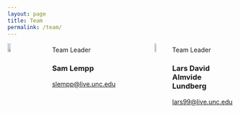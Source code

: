 ```yaml
---
layout: page
title: Team
permalink: /team/
---
```

<div style="width: 100%; display: table;">
  <div style="display: table-row;">
    <div style="width:30%; display:table-cell;">
      <img style="height:30%" src="{{ site.baseurl }}/images/sam_lempp.jpg">
    </div>
    <div style="width:70%;display:table-cell;padding-left:20px">
      Team Leader
      <h3>
        Sam Lempp
      </h3>
      <a href = "mailto: slempp@live.unc.edu">slempp@live.unc.edu</a>
    </div>
    <div style="width:30%; display:table-cell;">
      <img style="height:30%" src="{{ site.baseurl }}/images/sam_lempp.jpg">
    </div>
    <div style="width:70%;display:table-cell;padding-left:20px">
      Team Leader
      <h3>
        Lars David Almvide Lundberg
      </h3>
      <a href = "mailto: lars99@live.unc.edu">lars99@live.unc.edu</a>
    </div>
  </div>
</div>
